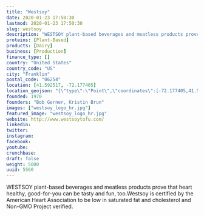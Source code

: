 ```yaml
---
title: "Westsoy"
date: 2020-01-23 17:50:30
lastmod: 2020-01-23 17:50:30
slug: westsoy
description: "WESTSOY plant-based beverages and meatless products prove that heart healthy, good-for-you can be tasty and fun, too.Westsoy is certified by the American Heart Association to be low in saturated fat and cholesterol and Non-GMO Project verified."
proteins: [Plant-Based]
products: [Dairy]
business: [Production]
finance_type: []
country: "United States"
country_code: "US"
city: "Franklin"
postal_code: "06254"
location: [41.592517, -72.177405]
location_geojson: "{\"type\":\"Point\",\"coordinates\":[-72.177405,41.592517]}"
founded: 1970
founders: "Bob Gerner, Kristin Brun"
images: ["westsoy_logo_hr.jpg"]
featured_image: "westsoy_logo_hr.jpg"
website: http://www.westsoytofu.com/
linkedin: 
twitter: 
instagram: 
facebook: 
youtube: 
crunchbase: 
draft: false
weight: 5000
uuid: 5560
---
```

WESTSOY plant-based beverages and meatless products prove that heart healthy, good-for-you can be tasty and fun, too.Westsoy is certified by the American Heart Association to be low in saturated fat and cholesterol and Non-GMO Project verified.
